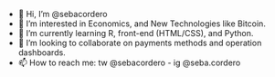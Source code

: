 - 👋 Hi, I’m @sebacordero
- 👀 I’m interested in Economics, and New Technologies like Bitcoin.
- 🌱 I’m currently learning R, front-end (HTML/CSS), and Python.
- 💞️ I’m looking to collaborate on payments methods and operation dashboards.
- 📫 How to reach me: tw @sebacordero - ig @seba.cordero 

<!---
sebacordero/sebacordero is a ✨ special ✨ repository because its `README.md` (this file) appears on your GitHub profile.
You can click the Preview link to take a look at your changes.
--->
